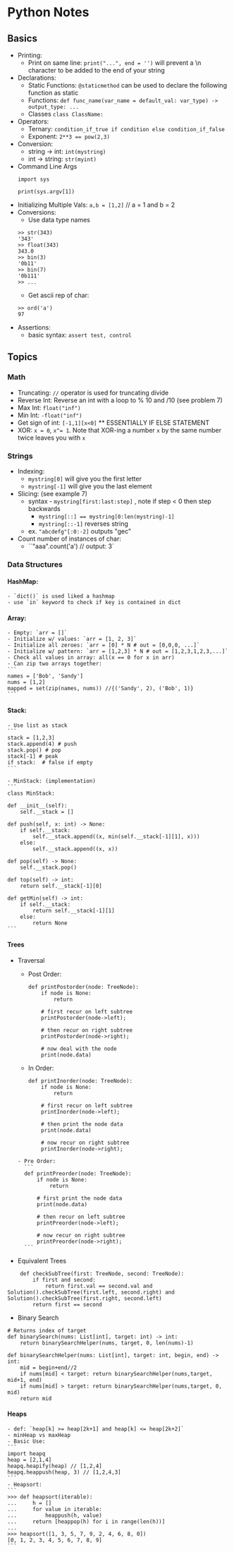 # Python Notes

## Basics
- Printing:
    - Print on same line: `print("...", end = '')` will prevent a \n character to be added to the end of your string
- Declarations:
    - Static Functions: `@staticmethod` can be used to declare the following function as static
    - Functions: `def func_name(var_name = default_val: var_type) -> output_type: ...`
    - Classes `class ClassName: `
- Operators:
    - Ternary: `condition_if_true if condition else condition_if_false`
    - Exponent: `2**3 == pow(2,3)`
- Conversion:
    - string -> int: `int(mystring)`
    - int -> string: `str(myint)`
- Command Line Args
    ```
    import sys

    print(sys.argv[1])
    ```
- Initializing Multiple Vals: `a,b = [1,2]` // a = 1 and b = 2
- Conversions:
    - Use data type names
    ```
    >> str(343)
    '343'
    >> float(343)
    343.0
    >> bin(3)
    '0b11'
    >> bin(7)
    '0b111'
    >> ...
    ```
    - Get ascii rep of char:
    ```
    >> ord('a')
    97
    ```
- Assertions:
    - basic syntax: `assert test, control`

## Topics

### Math
- Truncating: `//` operator is used for truncating divide
- Reverse Int: Reverse an int with a loop to % 10 and /10 (see problem 7)
- Max Int: `float("inf")`
- Min Int: `-float("inf")`
- Get sign of int: `[-1,1][x<0]` ** ESSENTIALLY IF ELSE STATEMENT
- XOR: `x = 0`, `x^= 1`. Note that XOR-ing a number `x` by the same number twice leaves you with `x`

### Strings
- Indexing:
    - `mystring[0]` will give you the first letter
    - `mystring[-1]` will give you the last element
- Slicing: (see example 7)
    - syntax - `mystring[first:last:step]` , note if step < 0 then step backwards
        - `mystring[::] == mystring[0:len(mystring)-1]`
        - `mystring[::-1]` reverses string
    - ex. `"abcdefg"[:0:-2]` outputs "gec"
- Count number of instances of char:
    - ``"aaa".count('a') // output: 3`

### Data Structures

#### HashMap:
    - `dict()` is used liked a hashmap
    - use `in` keyword to check if key is contained in dict

#### Array:
    - Empty: `arr = []`
    - Initialize w/ values: `arr = [1, 2, 3]`
    - Initialize all zeroes: `arr = [0] * N # out = [0,0,0, ...]`
    - Initialize w/ pattern: `arr = [1,2,3] * N # out = [1,2,3,1,2,3,...]`
    - Check all values in array: all(x == 0 for x in arr)
    - Can zip two arrays together:
    ```
    names = ['Bob', 'Sandy']
    nums = [1,2]
    mapped = set(zip(names, nums)) //{('Sandy', 2), ('Bob', 1)}
    ```

#### Stack:
    - Use list as stack
    ```
    stack = [1,2,3]
    stack.append(4) # push
    stack.pop() # pop
    stack[-1] # peak
    if stack:  # false if empty
    ```

    - MinStack: (implementation)
    ```
    class MinStack:

    def __init__(self):
        self.__stack = []

    def push(self, x: int) -> None:
        if self.__stack:
            self.__stack.append((x, min(self.__stack[-1][1], x)))
        else:
            self.__stack.append((x, x))

    def pop(self) -> None:
        self.__stack.pop()

    def top(self) -> int:
        return self.__stack[-1][0]

    def getMin(self) -> int:
        if self.__stack:
            return self.__stack[-1][1]
        else:
            return None
    ```

#### Trees
- Traversal
    - Post Order:
        ```
        def printPostorder(node: TreeNode):
            if node is None:
                return

            # first recur on left subtree
            printPostorder(node->left);

            # then recur on right subtree
            printPostorder(node->right);

            # now deal with the node
            print(node.data)
         ```

     - In Order:
        ```
        def printInorder(node: TreeNode):
            if node is None:
                return

            # first recur on left subtree
            printInorder(node->left);

            # then print the node data
            print(node.data)

            # now recur on right subtree
            printInorder(node->right);
        ```

      - Pre Order:
        ```
        def printPreorder(node: TreeNode):
            if node is None:
                return

            # first print the node data
            print(node.data)

            # then recur on left subtree
            printPreorder(node->left);

            # now recur on right subtree
            printPreorder(node->right);
        ```
- Equivalent Trees
```
    def checkSubTree(first: TreeNode, second: TreeNode):
        if first and second:
            return first.val == second.val and Solution().checkSubTree(first.left, second.right) and Solution().checkSubTree(first.right, second.left)
        return first == second
```

- Binary Search
```
# Returns index of target
def binarySearch(nums: List[int], target: int) -> int:
    return binarySearchHelper(nums, target, 0, len(nums)-1)

def binarySearchHelper(nums: List[int], target: int, begin, end) -> int:
    mid = begin+end//2
    if nums[mid] < target: return binarySearchHelper(nums,target, mid+1, end)
    if nums[mid] > target: return binarySearchHelper(nums,target, 0, mid)
    return mid
```

#### Heaps
    - def: `heap[k] >= heap[2k+1] and heap[k] <= heap[2k+2]`
    - minHeap vs maxHeap
    - Basic Use:
    ```
    import heapq
    heap = [2,1,4]
    heapq.heapify(heap) // [1,2,4]
    heapq.heappush(heap, 3) // [1,2,4,3]
    ```
    - Heapsort:
    ```
    >>> def heapsort(iterable):
    ...     h = []
    ...     for value in iterable:
    ...         heappush(h, value)
    ...     return [heappop(h) for i in range(len(h))]
    ...
    >>> heapsort([1, 3, 5, 7, 9, 2, 4, 6, 8, 0])
    [0, 1, 2, 3, 4, 5, 6, 7, 8, 9]
    ```




